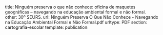 title: Ninguém preserva o que não conhece: oficina de maquetes geográficas – navegando na educação ambiental formal e não formal.
other: 30º SEURS.
url: Ninguém Preserva O Que Não Conhece - Navegando na Educação Ambiental Formal e Não Formal.pdf
urltype: PDF
section: cartografia-escolar
template: publication

